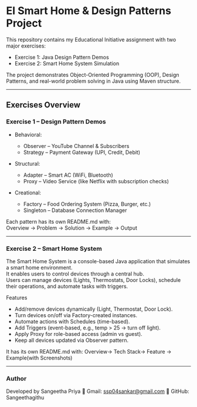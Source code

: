 #  EI Smart Home & Design Patterns Project

This repository contains my Educational Initiative assignment with two major exercises:  

- Exercise 1: Java Design Pattern Demos  
- Exercise 2: Smart Home System Simulation  

The project demonstrates Object-Oriented Programming (OOP), Design Patterns, and real-world problem solving in Java using Maven structure.

---

## Exercises Overview

### Exercise 1 – Design Pattern Demos
- Behavioral:  
  - Observer – YouTube Channel & Subscribers  
  - Strategy – Payment Gateway (UPI, Credit, Debit)  

- Structural:  
  - Adapter – Smart AC (WiFi, Bluetooth)  
  - Proxy – Video Service (like Netflix with subscription checks)  

- Creational:  
  - Factory – Food Ordering System (Pizza, Burger, etc.)  
  - Singleton – Database Connection Manager  

Each pattern has its own README.md with:  
Overview →  Problem →  Solution → Example → Output   

---

### Exercise 2 – Smart Home System
The Smart Home System is a console-based Java application that simulates a smart home environment.  
It enables users to control devices through a central hub.  
Users can manage devices (Lights, Thermostats, Door Locks), schedule their operations, and automate tasks with triggers.

Features
- Add/remove devices dynamically (Light, Thermostat, Door Lock).  
- Turn devices on/off via Factory-created instances.  
- Automate actions with Schedules (time-based).  
- Add Triggers (event-based, e.g., temp > 25 → turn off light).  
- Apply Proxy for role-based access (admin vs guest).  
- Keep all devices updated via Observer pattern.

It has its own README.md with:
Overview-> Tech Stack-> Feature -> Example(with Screenshots)

---
### Author

Developed by Sangeetha Priya
📧 Gmail: ssp04sankar@gmail.com
🐙 GitHub: Sangeethagithu




